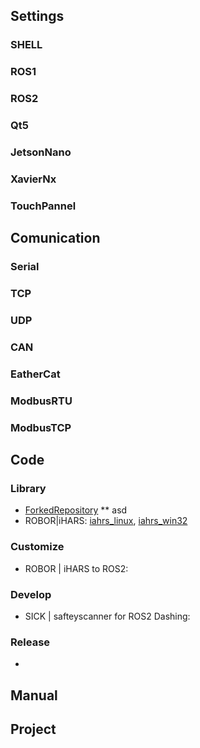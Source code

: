 ## Settings
### SHELL
### ROS1
### ROS2
### Qt5
### JetsonNano
### XavierNx
### TouchPannel
## Comunication
### Serial
### TCP
### UDP
### CAN
### EatherCat
### ModbusRTU
### ModbusTCP
## Code
### Library
* [ForkedRepository](https://github.com/WannaSleep3254/ForkedRepository)
** asd
* ROBOR|iHARS: [iahrs_linux](https://github.com/page365/iahrs_linux), [iahrs_win32](https://github.com/page365/iahrs_win32)
### Customize
* ROBOR | iHARS to ROS2: 

### Develop
* SICK | safteyscanner for ROS2 Dashing: 

### Release
*

## Manual


## Project
